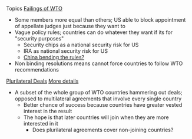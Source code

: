 Topics
[Failings of WTO](https://thediplomat.com/2022/09/trade-troubles-do-we-still-need-the-wto/)
- Some members more equal than others; US able to block appointment of appellate judges just because they want to
- Vague policy rules; countries can do whatever they want if its for "security purposes"
	- Security chips as a national security risk for US
	- IRA as national security risk for US
	- [China bending the rules?](https://www.politico.com/news/2021/12/09/china-wto-20-years-524050)
- Non binding resolutions means cannot force countries to follow WTO recommendations

[Plurilateral Deals](https://www.cfr.org/blog/responsible-consensus-wto-can-save-global-trading-system) [More details](https://tradebetablog.wordpress.com/2022/01/03/17-wto-plurilaterals-joint-statement/)
- A subset of the whole group of WTO countries hammering out deals; opposed to multilateral agreements that involve every single country
	- Better chance of success because countries have greater vested interest in the result
	- The hope is that later countries will join when they are more interested in it
		- Does plurilateral agreements cover non-joining countries?